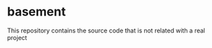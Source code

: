 basement
========

This repository contains the source code that is not related with a real project
